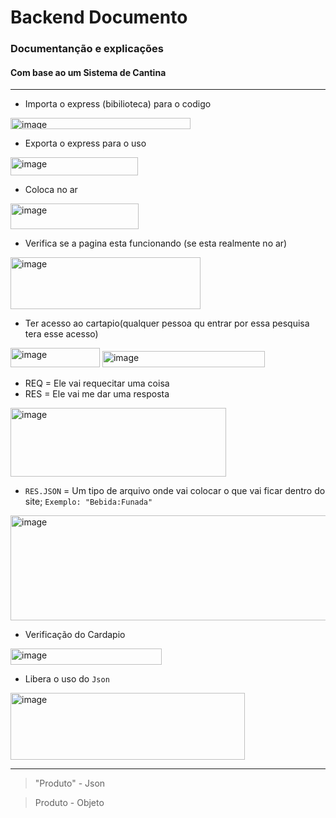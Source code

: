 # Backend Documento
### Documentanção e explicações 
#### Com base ao um Sistema de Cantina

----



- Importa o express (bibilioteca) para o codigo
<img width="288" height="18" alt="image" src="https://github.com/user-attachments/assets/9e4745c3-5387-418d-86e2-5c8932d08814" />



- Exporta o express para o uso
<img width="204" height="29" alt="image" src="https://github.com/user-attachments/assets/9ccd3f0f-72ad-4f82-b444-494d93d9c25d" />



- Coloca no ar
<img width="205" height="41" alt="image" src="https://github.com/user-attachments/assets/644ad9c3-86af-4491-95c3-79ee5f4844c3" />



- Verifica se a pagina esta funcionando (se esta realmente no ar)
<img width="304" height="83" alt="image" src="https://github.com/user-attachments/assets/ba8b627e-0b82-4d2b-a5ac-7b292fb90f57" />


- Ter acesso ao cartapio(qualquer pessoa qu entrar por essa pesquisa tera esse acesso)
<img width="143" height="31" alt="image" src="https://github.com/user-attachments/assets/6882cd85-65a0-491b-98d5-f026767ea6bc" />



<img width="260" height="26" alt="image" src="https://github.com/user-attachments/assets/39f01c1b-5435-4a3f-9091-f21960aa142a" />

- REQ = Ele vai requecitar uma coisa 
- RES = Ele vai me dar uma resposta


<img width="345" height="110" alt="image" src="https://github.com/user-attachments/assets/da74fefc-e93f-41a3-8ae4-5ebdec311cf2" />

- ```RES.JSON``` = Um tipo de arquivo onde vai colocar o que vai ficar dentro do site; ```Exemplo: "Bebida:Funada"```


<img width="523" height="168" alt="image" src="https://github.com/user-attachments/assets/c0637626-cf18-47fb-8fe5-a678a5f56845" />

- Verificação do Cardapio


<img width="242" height="26" alt="image" src="https://github.com/user-attachments/assets/f6462fc4-f05f-46ea-8bff-6a830d7412c0" />

- Libera o uso do ```Json```


<img width="375" height="107" alt="image" src="https://github.com/user-attachments/assets/bf576b38-ca8f-4a11-b42a-16f56519b844" />


----
> "Produto" - Json

> Produto - Objeto




